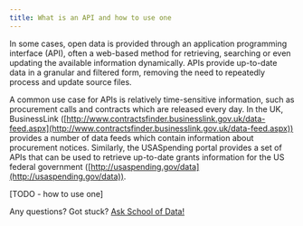 ```yaml
---
title: What is an API and how to use one
---
```


In some cases, open data is provided through an application programming interface (API), often a web-based method for retrieving, searching or even updating the available information dynamically. APIs provide up-to-date data in a granular and filtered form, removing the need to repeatedly process and update source files.

A common use case for APIs is relatively time-sensitive information, such as procurement calls and contracts which are released every day. In the UK, BusinessLink ([http://www.contractsfinder.businesslink.gov.uk/data-feed.aspx](http://www.contractsfinder.businesslink.gov.uk/data-feed.aspx)) provides a number of data feeds which contain information about procurement notices. Similarly, the USASpending portal provides a set of APIs that can be used to retrieve up-to-date grants information for the US federal government ([http://usaspending.gov/data](http://usaspending.gov/data)).

[TODO - how to use one]

<div class="alert alert-info">Any questions? Got stuck? <a class="btn btn-large btn-info" href="http://ask.schoolofdata.org">Ask School of Data!</a></div>

